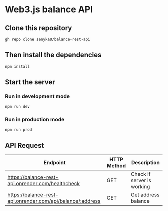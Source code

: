 # Web3.js balance API 

## Clone this repository
```sh
gh repo clone senyka0/balance-rest-api
```
## Then install the dependencies
```sh
npm install
```
## Start the server

### Run in development mode
```sh
npm run dev
```
### Run in production mode
```sh
npm run prod
```
## API Request
| Endpoint | HTTP Method | Description |
| ------ | ------ | ------ |
| https://balance-rest-api.onrender.com/healthcheck	| GET |	Check if server is working |
| https://balance-rest-api.onrender.com/api/balance/:address |	GET	| Get address balance
